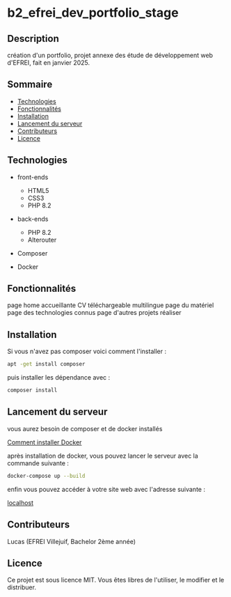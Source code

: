 b2_efrei_dev_portfolio_stage <!-- omit in toc -->
===

Description <!-- omit in toc -->
---

création d'un portfolio, projet annexe des étude de développement web d'EFREI, fait en janvier 2025.

Sommaire <!-- omit in toc -->
--------

- [Technologies](#technologies)
- [Fonctionnalités](#fonctionnalités)
- [Installation](#installation)
- [Lancement du serveur](#lancement-du-serveur)
- [Contributeurs](#contributeurs)
- [Licence](#licence)

Technologies
------------

- front-ends
  - HTML5
  - CSS3
  - PHP 8.2

- back-ends
  - PHP 8.2
  - Alterouter

- Composer
- Docker

Fonctionnalités
---------------

page home accueillante
CV téléchargeable
multilingue
page du matériel
page des technologies connus
page d'autres projets réaliser

Installation
------------

Si vous n'avez pas composer voici comment l'installer :

```bash
apt -get install composer
```

puis installer les dépendance avec :

```bash
composer install
```

Lancement du serveur
--------------------

vous aurez besoin de composer et de docker installés

[Comment installer Docker](https://docs.docker.com/engine/install/)

après installation de docker, vous pouvez lancer le serveur avec la commande suivante :

```bash
docker-compose up --build
```

enfin vous pouvez accéder à votre site web avec l'adresse suivante :

[localhost](http://localhost:8080/)

Contributeurs
-------------

Lucas (EFREI Villejuif, Bachelor 2ème année)

Licence
-------

Ce projet est sous licence MIT. Vous êtes libres de l'utiliser, le modifier et le distribuer.

